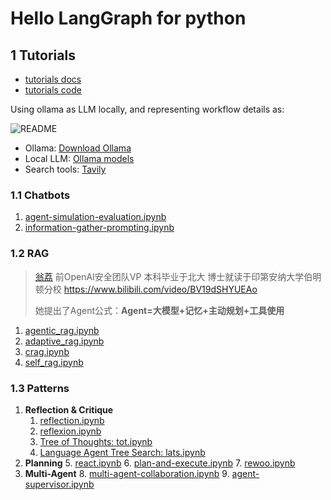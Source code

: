 # Hello LangGraph for python

## 1 Tutorials

- [tutorials docs](https://langchain-ai.github.io/langgraph/tutorials/)
- [tutorials code](https://github.com/langchain-ai/langgraph/tree/main/docs/docs/tutorials)

Using ollama as LLM locally, and representing workflow details as:

![README](README.png)

- Ollama: [Download Ollama](https://ollama.com/download)
- Local LLM: [Ollama models](https://ollama.com/search)
- Search tools: [Tavily](https://app.tavily.com/)

### 1.1 Chatbots

1. [agent-simulation-evaluation.ipynb](agent-simulation-evaluation.ipynb)
1. [information-gather-prompting.ipynb](information-gather-prompting.ipynb)

### 1.2 RAG

>
> [翁荔](https://x.com/lilianweng) 前OpenAI安全团队VP 本科毕业于北大
> 博士就读于印第安纳大学伯明顿分校 <https://www.bilibili.com/video/BV19dSHYUEAo>
>
> 她提出了Agent公式：**Agent=大模型+记忆+主动规划+工具使用**

1. [agentic_rag.ipynb](agentic_rag.ipynb)
1. [adaptive_rag.ipynb](adaptive_rag.ipynb)
1. [crag.ipynb](crag.ipynb)
1. [self_rag.ipynb](self_rag.ipynb)

### 1.3 Patterns

1. **Reflection & Critique**
   1. [reflection.ipynb](reflection.ipynb)
   2. [reflexion.ipynb](reflexion.ipynb)
   3. [Tree of Thoughts: tot.ipynb](tot.ipynb)
   4. [Language Agent Tree Search: lats.ipynb](lats.ipynb)
1. **Planning**
   5. [react.ipynb](react.ipynb)
   6. [plan-and-execute.ipynb](plan-and-execute.ipynb)
   7. [rewoo.ipynb](rewoo.ipynb)
1. **Multi-Agent**
   8. [multi-agent-collaboration.ipynb](multi-agent-collaboration.ipynb)
   9. [agent-supervisor.ipynb](agent-supervisor.ipynb)
